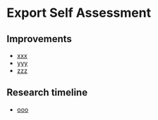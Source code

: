 # Export Self Assessment

##  Improvements

- [xxx](#)
- [yyy](#)
- [zzz](#)


## Research timeline
- [ooo](#)

